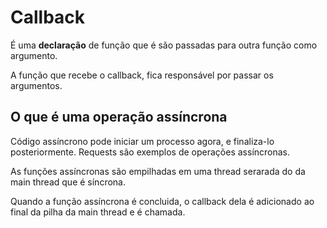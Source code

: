 # Callback

É uma **declaração** de função que é são passadas para outra função como argumento.

A função que recebe o callback, fica responsável por passar os argumentos.

## O que é uma operação assíncrona

Código assíncrono pode iniciar um processo agora, e finaliza-lo
posteriormente. Requests são exemplos de operações assíncronas.

As funções assíncronas são empilhadas em uma thread serarada do
da main thread que é síncrona. 

Quando a função assíncrona é concluida, o callback dela é
adicionado ao final da pilha da main thread e é chamada.